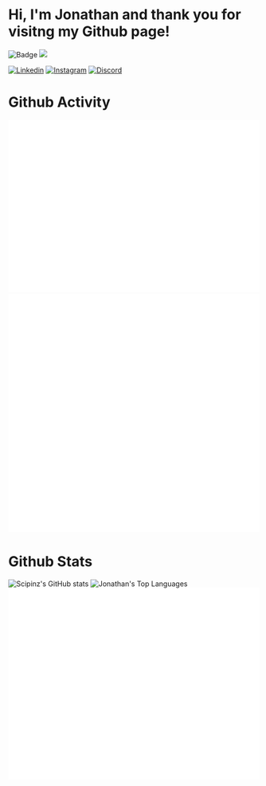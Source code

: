 # Hi, I'm Jonathan and thank you for visitng my Github page!

![Badge](https://visitor-counter-badge.vercel.app/api/Scipinz/Scipinz) <a href="https://www.github.com/Scipinz" target="_blank" rel="noreferrer"><img
src="https://img.shields.io/github/followers/Scipinz?logo=github&style=for-the-badge&color=0891b2&labelColor=1c1917" /></a>

[![Linkedin](https://img.shields.io/static/v1?label=&message=Linkedin&color=0E7FBF&&&style=flat&logo=linkedin&logoColor=white)](https://www.linkedin.com/in/jonathan-blok/)
[![Instagram](https://img.shields.io/badge/-Instagram-c13584?style=flat&labelColor=c13584&logo=instagram&logoColor=white)](https://www.instagram.com/jona_thanb/)
[![Discord](https://img.shields.io/static/v1?label=&labelColor=6E85D3&message=Discord&color=555555&style=flat&logo=discord&logoColor=white)](https://discord.com/users/Scipinz#1832)

# Github Activity
![Isocalendar](/metrics.plugin.isocalendar.fullyear.svg)
![History](/metrics.plugin.lines.history.svg)

# Github Stats
![Scipinz's GitHub stats](https://github-readme-stats.vercel.app/api?username=Scipinz&show_icons=true&theme=radical)
![Jonathan's Top Languages](https://github-readme-stats.vercel.app/api/top-langs/?username=Scipinz&layout=compact&theme=radical)
![Metrics](/github-metrics.svg)
